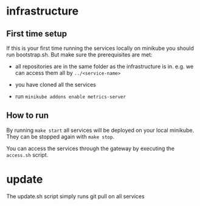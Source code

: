 # infrastructure

## First time setup
If this is your first time running the services locally on minikube you should run bootstrap.sh. But make sure the prerequisites are met:
- all repositories are in the same folder as the infrastructure is in. e.g. we can access them all by `../<service-name>`
- you have cloned all the services

- run `minikube addons enable metrics-server`


## How to run
By running `make start` all services will be deployed on your local minikube.
They can be stopped again with `make stop`.

You can access the services through the gateway by executing the `access.sh` script.

# update
The update.sh script simply runs git pull on all services

